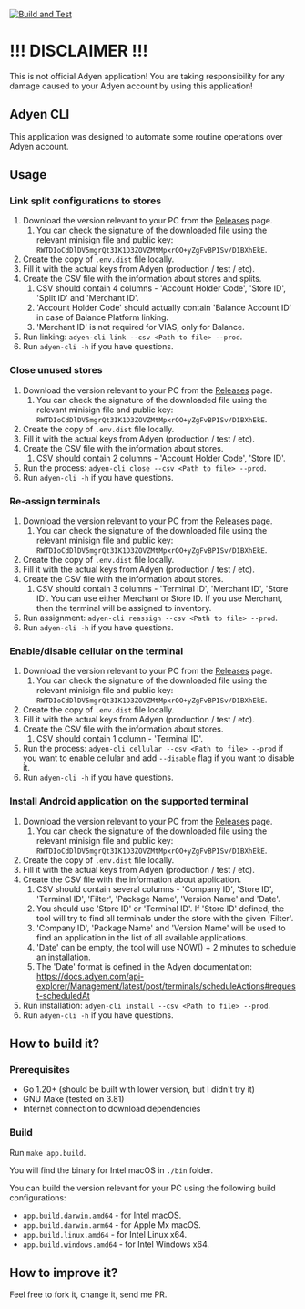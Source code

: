 [![Build and Test](https://github.com/Toshik1978/adyen-cli/workflows/Build%20and%20Test/badge.svg)](https://github.com/Toshik1978/adyen-cli/actions)
# !!! DISCLAIMER !!!

This is not official Adyen application!
You are taking responsibility for any damage caused to your Adyen account by using this application!

## Adyen CLI

This application was designed to automate some routine operations over Adyen account.

## Usage
### Link split configurations to stores

1. Download the version relevant to your PC from the [Releases](https://github.com/Toshik1978/adyen-cli/releases) page.
   1. You can check the signature of the downloaded file using the relevant minisign file and public key: `RWTDIoCdDlDV5mgrQt3IK1D3ZOVZMtMpxrOO+yZgFvBP1Sv/D1BXhEkE`.
2. Create the copy of `.env.dist` file locally.
2. Fill it with the actual keys from Adyen (production / test / etc).
3. Create the CSV file with the information about stores and splits.
   1. CSV should contain 4 columns - 'Account Holder Code', 'Store ID', 'Split ID' and 'Merchant ID'.
   2. 'Account Holder Code' should actually contain 'Balance Account ID' in case of Balance Platform linking.
   3. 'Merchant ID' is not required for VIAS, only for Balance.
4. Run linking: `adyen-cli link --csv <Path to file> --prod`.
5. Run `adyen-cli -h` if you have questions.

### Close unused stores

1. Download the version relevant to your PC from the [Releases](https://github.com/Toshik1978/adyen-cli/releases) page.
   1. You can check the signature of the downloaded file using the relevant minisign file and public key: `RWTDIoCdDlDV5mgrQt3IK1D3ZOVZMtMpxrOO+yZgFvBP1Sv/D1BXhEkE`.
2. Create the copy of `.env.dist` file locally.
2. Fill it with the actual keys from Adyen (production / test / etc).
3. Create the CSV file with the information about stores.
   1. CSV should contain 2 columns - 'Account Holder Code', 'Store ID'.
4. Run the process: `adyen-cli close --csv <Path to file> --prod`.
5. Run `adyen-cli -h` if you have questions.

### Re-assign terminals

1. Download the version relevant to your PC from the [Releases](https://github.com/Toshik1978/adyen-cli/releases) page.
   1. You can check the signature of the downloaded file using the relevant minisign file and public key: `RWTDIoCdDlDV5mgrQt3IK1D3ZOVZMtMpxrOO+yZgFvBP1Sv/D1BXhEkE`.
2. Create the copy of `.env.dist` file locally.
2. Fill it with the actual keys from Adyen (production / test / etc).
3. Create the CSV file with the information about stores.
   1. CSV should contain 3 columns - 'Terminal ID', 'Merchant ID', 'Store ID'. You can use either Merchant or Store ID. If you use Merchant, then the terminal will be assigned to inventory.
4. Run assignment: `adyen-cli reassign --csv <Path to file> --prod`.
5. Run `adyen-cli -h` if you have questions.

### Enable/disable cellular on the terminal

1. Download the version relevant to your PC from the [Releases](https://github.com/Toshik1978/adyen-cli/releases) page.
   1. You can check the signature of the downloaded file using the relevant minisign file and public key: `RWTDIoCdDlDV5mgrQt3IK1D3ZOVZMtMpxrOO+yZgFvBP1Sv/D1BXhEkE`.
2. Create the copy of `.env.dist` file locally.
2. Fill it with the actual keys from Adyen (production / test / etc).
3. Create the CSV file with the information about stores.
   1. CSV should contain 1 column - 'Terminal ID'.
4. Run the process: `adyen-cli cellular --csv <Path to file> --prod` if you want to enable cellular and add `--disable` flag if you want to disable it.
5. Run `adyen-cli -h` if you have questions.

### Install Android application on the supported terminal

1. Download the version relevant to your PC from the [Releases](https://github.com/Toshik1978/adyen-cli/releases) page.
   1. You can check the signature of the downloaded file using the relevant minisign file and public key: `RWTDIoCdDlDV5mgrQt3IK1D3ZOVZMtMpxrOO+yZgFvBP1Sv/D1BXhEkE`.
2. Create the copy of `.env.dist` file locally.
2. Fill it with the actual keys from Adyen (production / test / etc).
3. Create the CSV file with the information about application.
   1. CSV should contain several columns - 'Company ID', 'Store ID', 'Terminal ID', 'Filter', 'Package Name', 'Version Name' and 'Date'.
   2. You should use 'Store ID' or 'Terminal ID'. If 'Store ID' defined, the tool will try to find all terminals under the store with the given 'Filter'.
   3. 'Company ID', 'Package Name' and 'Version Name' will be used to find an application in the list of all available applications.
   4. 'Date' can be empty, the tool will use NOW() + 2 minutes to schedule an installation.
   5. The 'Date' format is defined in the Adyen documentation: https://docs.adyen.com/api-explorer/Management/latest/post/terminals/scheduleActions#request-scheduledAt
4. Run installation: `adyen-cli install --csv <Path to file> --prod`.
5. Run `adyen-cli -h` if you have questions.

## How to build it?
### Prerequisites

- Go 1.20+ (should be built with lower version, but I didn't try it)
- GNU Make (tested on 3.81)
- Internet connection to download dependencies

### Build

Run `make app.build`.

You will find the binary for Intel macOS in `./bin` folder.

You can build the version relevant for your PC using the following build configurations:

- `app.build.darwin.amd64` - for Intel macOS.
- `app.build.darwin.arm64` - for Apple Mx macOS.
- `app.build.linux.amd64` - for Intel Linux x64.
- `app.build.windows.amd64` - for Intel Windows x64.

## How to improve it?

Feel free to fork it, change it, send me PR.
